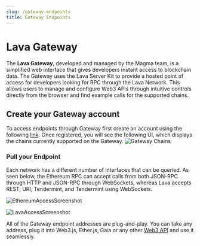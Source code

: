 ```yaml
---
slug: /gateway-endpoints
title: Gateway Endpoints
---
```


# Lava Gateway

The **Lava Gateway**, developed and managed by the Magma team, is a simplified web interface that gives developers instant access to blockchain data. The Gateway uses the Lava Server Kit to provide a hosted point of access for developers looking for RPC through the Lava Network. This allows users to manage and configure Web3 APIs through intuitive controls directly from the browser and find example calls for the supported chains.

## Create your Gateway account

To access endpoints through Gateway first create an account using the following [link](https://gateway.lavanet.xyz/login?utm_source=gateway-access-page&utm_medium=docs&utm_campaign=docs-to-gateway). Once registered, you will see the following UI, which displays the chains currently supported on the Gateway.
![Gateway Chains](/img/supportedchains.png)







### Pull your Endpoint

Each network has a different number of interfaces that can be queried. As seen below, the Ethereum RPC can accept calls from both JSON-RPC through HTTP and JSON-RPC through WebSockets, whereas Lava accepts REST, URI, Tendermint, and Tendermint using WebSockets.

![EthereumAccessScreenshot](/img/tutorial/gateway/eth_access_screenshot.png)

![LavaAccessScreenshot](/img/tutorial/gateway/lava_access_screenshot.png)


All of the Gateway endpoint addresses are plug-and-play. You can take any address, plug it into Web3.js, Ether.js, Gaia or any other [Web3 API](../integrations/sdk-integrations.md) and use it seamlessly.